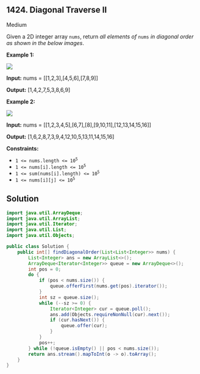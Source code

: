 ## 1424\. Diagonal Traverse II

Medium

Given a 2D integer array `nums`, return _all elements of_ `nums` _in diagonal order as shown in the below images_.

**Example 1:**

![](https://assets.leetcode.com/uploads/2020/04/08/sample_1_1784.png)

**Input:** nums = \[\[1,2,3],[4,5,6],[7,8,9]]

**Output:** [1,4,2,7,5,3,8,6,9]

**Example 2:**

![](https://assets.leetcode.com/uploads/2020/04/08/sample_2_1784.png)

**Input:** nums = \[\[1,2,3,4,5],[6,7],[8],[9,10,11],[12,13,14,15,16]]

**Output:** [1,6,2,8,7,3,9,4,12,10,5,13,11,14,15,16]

**Constraints:**

*   <code>1 <= nums.length <= 10<sup>5</sup></code>
*   <code>1 <= nums[i].length <= 10<sup>5</sup></code>
*   <code>1 <= sum(nums[i].length) <= 10<sup>5</sup></code>
*   <code>1 <= nums[i][j] <= 10<sup>5</sup></code>

## Solution

```java
import java.util.ArrayDeque;
import java.util.ArrayList;
import java.util.Iterator;
import java.util.List;
import java.util.Objects;

public class Solution {
    public int[] findDiagonalOrder(List<List<Integer>> nums) {
        List<Integer> ans = new ArrayList<>();
        ArrayDeque<Iterator<Integer>> queue = new ArrayDeque<>();
        int pos = 0;
        do {
            if (pos < nums.size()) {
                queue.offerFirst(nums.get(pos).iterator());
            }
            int sz = queue.size();
            while (--sz >= 0) {
                Iterator<Integer> cur = queue.poll();
                ans.add(Objects.requireNonNull(cur).next());
                if (cur.hasNext()) {
                    queue.offer(cur);
                }
            }
            pos++;
        } while (!queue.isEmpty() || pos < nums.size());
        return ans.stream().mapToInt(o -> o).toArray();
    }
}
```
